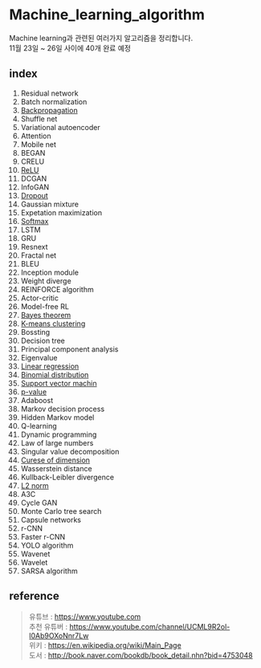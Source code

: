 # Machine_learning_algorithm  
Machine learning과 관련된 여러가지 알고리즘을 정리합니다.  
11월 23일 ~ 26일 사이에 40개 완료 예정

## index  
1. Residual network
2. Batch normalization
3. [Backpropagation](Backpropagation.md)
4. Shuffle net
5. Variational autoencoder
6. Attention
7. Mobile net
8. BEGAN
9. CRELU
10. [ReLU](ReLU.md)
11. DCGAN
12. InfoGAN
13. [Dropout](Dropout.md)
14. Gaussian mixture
15. Expetation maximization
16. [Softmax](Softmax.md)
17. LSTM
18. GRU
19. Resnext
20. Fractal net
21. BLEU
22. Inception module
23. Weight diverge
24. REINFORCE algorithm
25. Actor-critic
26. Model-free RL
27. [Bayes theorem](Bayes_theorem.md)
28. [K-means clustering](K-means_clustering.md)
29. Bossting
30. Decision tree
31. Principal component analysis
32. Eigenvalue
33. [Linear regression](Linear-regression.md)
34. [Binomial distribution](Binomial_distribution.md)
35. [Support vector machin](Support_vector_machin.md)
36. [p-value](p-value.md)
37. Adaboost
38. Markov decision process
39. Hidden Markov model
40. Q-learning
41. Dynamic programming
42. Law of large numbers
43. Singular value decomposition
44. [Curese of dimension](Curese_of_dimension.md)
45. Wasserstein distance
46. Kullback-Leibler divergence
47. [L2 norm](L2_norm.md)
48. A3C
49. Cycle GAN
50. Monte Carlo tree search
51. Capsule networks
52. r-CNN
53. Faster r-CNN
54. YOLO algorithm
55. Wavenet
56. Wavelet
57. SARSA algorithm

## reference  
> 유튜브 : https://www.youtube.com  
> 추천 유튜버 : https://www.youtube.com/channel/UCML9R2ol-l0Ab9OXoNnr7Lw  
> 위키 : https://en.wikipedia.org/wiki/Main_Page  
> 도서 : http://book.naver.com/bookdb/book_detail.nhn?bid=4753048  

